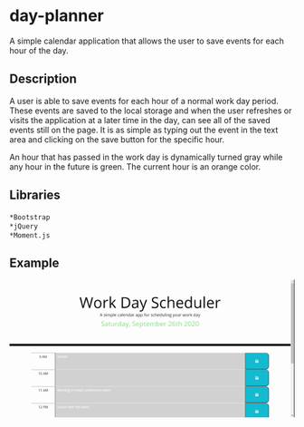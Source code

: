 # day-planner
A simple calendar application that allows the user to save events for each hour of the day.

## Description
A user is able to save events for each hour of a normal work day period. These events are saved to the local storage and when the user refreshes or visits the application at a later time in the day, can see all of the saved events still on the page. It is as simple as typing out the event in the text area and clicking on the save button for the specific hour.

An hour that has passed in the work day is dynamically turned gray while any hour in the future is green. The current hour is an orange color.


## Libraries
    *Bootstrap
    *jQuery
    *Moment.js


## Example
![day-planner example](day-planner-gif.gif)
